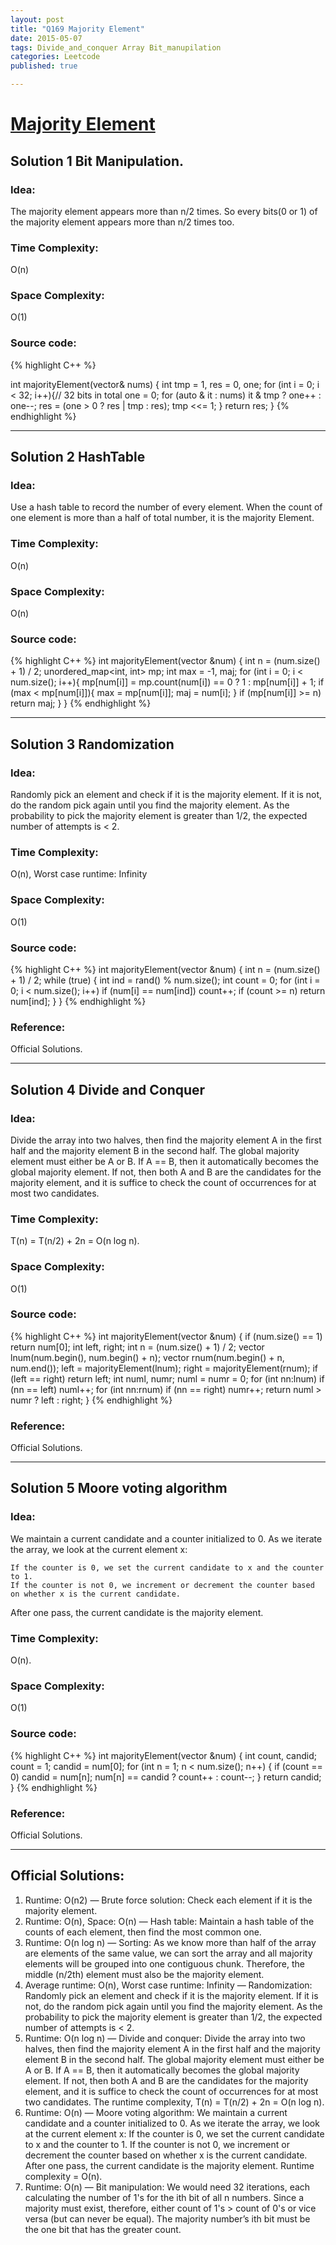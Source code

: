 ```yaml
---
layout: post
title: "Q169 Majority Element"
date: 2015-05-07
tags: Divide_and_conquer Array Bit_manupilation
categories: Leetcode
published: true

---
```


# [Majority Element](https://leetcode.com/problems/majority-element/) 

## Solution 1 Bit Manipulation.

### Idea:
The majority element appears more than n/2 times. So every bits(0 or 1) of the majority element appears more than n/2 times too.

### Time Complexity:
O(n)

### Space Complexity:
O(1)

### Source code:
{% highlight C++ %}

int majorityElement(vector<int>& nums) {
    int tmp = 1, res = 0, one;
    for (int i = 0; i < 32; i++){// 32 bits in total
        one = 0;
        for (auto & it : nums)
            it & tmp ? one++ : one--;
        res = (one > 0 ? res | tmp : res);
        tmp <<= 1;
    }
    return res;
}
{% endhighlight %}

---

## Solution 2 HashTable

### Idea:
Use a hash table to record the number of every element. When the count of one element is more than a half of total number, it is the majority Element.

### Time Complexity:
O(n)

### Space Complexity:
O(n)

### Source code:
{% highlight C++ %}
    int majorityElement(vector<int> &num) {
        int n = (num.size() + 1) / 2;
        unordered_map<int, int> mp;
        int max = -1, maj;
        for (int i = 0; i < num.size(); i++){
            mp[num[i]] = mp.count(num[i]) == 0 ? 1 : mp[num[i]] + 1;
            if (max < mp[num[i]]){
                max = mp[num[i]];
                maj = num[i];
            }
            if (mp[num[i]] >= n)
                return maj;
        }
    }
{% endhighlight %}

---

## Solution 3 Randomization

### Idea:
Randomly pick an element and check if it is the majority element. If it is not, do the random pick again until you find the majority element. As the probability to pick the majority element is greater than 1/2, the expected number of attempts is < 2.

### Time Complexity:
O(n), Worst case runtime: Infinity

### Space Complexity:
O(1)

### Source code:
{% highlight C++ %}
    int majorityElement(vector<int> &num) {
        int n = (num.size() + 1) / 2;
        while (true)
        {
            int ind = rand() % num.size();
            int count = 0;
            for (int i = 0; i < num.size(); i++)
                if (num[i] == num[ind])
                    count++;
            if (count >= n)
                return num[ind];
        }
    }
{% endhighlight %}
### Reference:
Official Solutions.

---

## Solution 4 Divide and Conquer

### Idea:
Divide the array into two halves, then find the majority element A in the first half and the majority element B in the second half. The global majority element must either be A or B. If A == B, then it automatically becomes the global majority element. If not, then both A and B are the candidates for the majority element, and it is suffice to check the count of occurrences for at most two candidates.

### Time Complexity:
T(n) = T(n/2) + 2n = O(n log n).

### Space Complexity:
O(1)

### Source code:
{% highlight C++ %}
    int majorityElement(vector<int> &num) {
        if (num.size() == 1)
            return num[0];
        int left, right;
        int n = (num.size() + 1) / 2;
        vector<int> lnum(num.begin(), num.begin() + n);
        vector<int> rnum(num.begin() + n, num.end());
        left = majorityElement(lnum);
        right = majorityElement(rnum);
        if (left == right)
            return left;
        int numl, numr;
        numl = numr = 0;
        for (int nn:lnum)
            if (nn == left)
                numl++;
        for (int nn:rnum)
            if (nn == right)
                numr++;
        return numl > numr ? left : right;
    }
{% endhighlight %}
### Reference:
Official Solutions.

---

## Solution 5 Moore voting algorithm

### Idea:
We maintain a current candidate and a counter initialized to 0. As we iterate the array, we look at the current element x:

    If the counter is 0, we set the current candidate to x and the counter to 1.
    If the counter is not 0, we increment or decrement the counter based on whether x is the current candidate.

After one pass, the current candidate is the majority element.

### Time Complexity:
O(n).

### Space Complexity:
O(1)

### Source code:
{% highlight C++ %}
    int majorityElement(vector<int> &num) {
        int count, candid;
        count = 1; candid = num[0];
        for (int n = 1; n < num.size(); n++)
        {
            if (count == 0)
                candid = num[n];
            num[n] == candid ? count++ : count--;
        }
        return candid;
    }
{% endhighlight %}
### Reference:
Official Solutions.

---

## Official Solutions:

1. Runtime: O(n2) — Brute force solution: Check each element if it is the majority element.
2. Runtime: O(n), Space: O(n) — Hash table: Maintain a hash table of the counts of each element, then find the most common one.
3. Runtime: O(n log n) — Sorting: As we know more than half of the array are elements of the same value, we can sort the array and all majority elements will be grouped into one contiguous chunk. Therefore, the middle (n/2th) element must also be the majority element.
4. Average runtime: O(n), Worst case runtime: Infinity — Randomization: Randomly pick an element and check if it is the majority element. If it is not, do the random pick again until you find the majority element. As the probability to pick the majority element is greater than 1/2, the expected number of attempts is < 2.
5. Runtime: O(n log n) — Divide and conquer: Divide the array into two halves, then find the majority element A in the first half and the majority element B in the second half. The global majority element must either be A or B. If A == B, then it automatically becomes the global majority element. If not, then both A and B are the candidates for the majority element, and it is suffice to check the count of occurrences for at most two candidates. The runtime complexity, T(n) = T(n/2) + 2n = O(n log n).
6. Runtime: O(n) — Moore voting algorithm: We maintain a current candidate and a counter initialized to 0. As we iterate the array, we look at the current element x:
If the counter is 0, we set the current candidate to x and the counter to 1.
If the counter is not 0, we increment or decrement the counter based on whether x is the current candidate.
After one pass, the current candidate is the majority element. Runtime complexity = O(n).
7. Runtime: O(n) — Bit manipulation: We would need 32 iterations, each calculating the number of 1's for the ith bit of all n numbers. Since a majority must exist, therefore, either count of 1's > count of 0's or vice versa (but can never be equal). The majority number’s ith bit must be the one bit that has the greater count.

